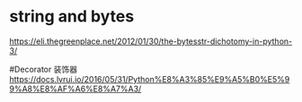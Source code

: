 


# string and bytes
https://eli.thegreenplace.net/2012/01/30/the-bytesstr-dichotomy-in-python-3/

#Decorator 装饰器
https://docs.lvrui.io/2016/05/31/Python%E8%A3%85%E9%A5%B0%E5%99%A8%E8%AF%A6%E8%A7%A3/
